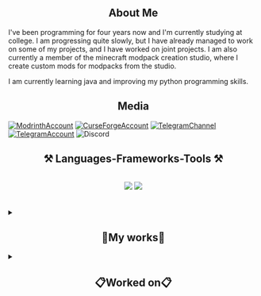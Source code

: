 <h2 align="center"> About Me </h2>
<p>I've been programming for four years now and I'm currently studying at college. I am progressing quite slowly, but I have already managed to work on some of my projects, and I have worked on joint projects. I am also currently a member of the minecraft modpack creation studio, where I create custom mods for modpacks from the studio.

I am currently learning java and improving my python programming skills.</p>



<h2 align="center"> Media </h2>




[![ModrinthAccount](https://img.shields.io/badge/xMintTea-101010?style=for-the-badge&logo=modrinth&logoSize=100)](https://modrinth.com/user/xMintTea)
[![CurseForgeAccount](https://img.shields.io/badge/xMintTea-101010?style=for-the-badge&logo=CurseForge&logoSize=100)](https://www.curseforge.com/members/xminttea/projects)
[![TelegramChannel](https://img.shields.io/badge/</Mint>-101010?style=for-the-badge&logo=telegram&logoSize=100)](https://t.me/MintCode)
[![TelegramAccount](https://img.shields.io/badge/xMintTea-101010?style=for-the-badge&logo=telegram&logoSize=100)](https://t.me/xMintTea)
![Discord](https://img.shields.io/badge/xmint__tea-222222?style=for-the-badge&logo=discord&logoSize=100)







<h2 align="center">⚒️ Languages-Frameworks-Tools ⚒️</h2>
<br/>
<div align="center">
    <img src="https://skillicons.dev/icons?i=,vscode,idea,visualstudio,obsidian" />
    <img src="https://skillicons.dev/icons?i=python,html,css,javascript,java,cs" /><br>
</div>

<br>
<br>

<details>
<summary><h2 align="center"> 💼My works💼 </h2></summary>
<br>




## Skint Mod
![skintimg](https://github.com/user-attachments/assets/167d7544-06ea-42a2-a32c-957a2a3838b1)



### Download:
- **[Minecraft Inside (RU)](https://minecraft-inside.ru/mods/169589-skint-golos-vremeni.html)**
- **[CurseForge (EN)](https://www.curseforge.com/minecraft/mc-mods/skint-for-minecraft)**

<br>

## Engraving Table
![engravingtableimg](https://github.com/user-attachments/assets/1503f363-0da7-4bd7-b298-6fd2a045531d)


### Download
- **[Minecraft Inside (RU)](https://minecraft-inside.ru/mods/177602-engraving-table.html)**
- **[Modrinth (EN)](https://modrinth.com/mod/engraving-table)**

<br>


## Grace, The Clown's Scythe
![clownscytheimg](https://github.com/user-attachments/assets/d3e228e2-3fa2-40ef-a86f-9e40c7a6c530)



Directly inspired by doctor4t's [video](https://www.youtube.com/watch?v=RUHAG4fT9CA)

Also checkout their's [Arsenal Mod](https://modrinth.com/mod/arsenal)! 

### Download
- **[Minecraft Inside (RU)](https://minecraft-inside.ru/mods/181459-grace-the-clownpierces-scythe.html)**
- **[Curse Forge (EN)](https://www.curseforge.com/minecraft/mc-mods/grace-the-clownpierces-scythe)**

<br>

## Bottomless Pouch (Enhacned!)
![bottomlesspouchimg](https://github.com/user-attachments/assets/d7f66ed3-4cd1-4df7-8cf1-deca89ffe6a4)

Directly inspired by [Thaumic Tinkerer](https://www.curseforge.com/minecraft/mc-mods/thaumic-tinkerer)!

### Download
- **[Minecraft Inside (RU)](https://minecraft-inside.ru/mods/186409-bezdonnaya-sumka-bottomless-pouch.html)**
- **[Curse Forge (EN)](https://www.curseforge.com/minecraft/mc-mods/bottomless-pouch-enhanced)**
- **[Modrinth (EN)](https://modrinth.com/mod/bottomless-pouch)**

<br>


</details>


<details>
<summary><h2 align="center"> 📋Worked on📋 </h2></summary>
<br>

## [Desiderium](https://desiderium.ru/) modpack by [Saudade Studio](https://saudade-studio.ru/)
<img src="https://content.storage.clo.ru/modpacks/Desiderium.png">


<br>

## [Endforia](https://boosty.to/rein1_modpacks/posts/368be88f-fcc2-45f2-8bd3-c5e57c69587c?share=post_link) modpack by [Eternal Time Studio](https://saudade-studio.ru/)
<img src="https://sun9-21.userapi.com/impg/9S-hpkWg3FexdrKzerYns-AaPNEGyXPpteqX4A/RAlIJpEzWyI.jpg?size=1280x720&quality=95&sign=90931f395b958a58048fcff1b89ff053&type=album">

</details>
